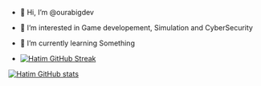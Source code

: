 - 👋 Hi, I’m @ourabigdev
- 👀 I’m interested in Game developement, Simulation and CyberSecurity
- 🌱 I’m currently learning Something

- [![Hatim GitHub Streak](https://streak-stats.demolab.com/?user=DenverCoder1)](https://git.io/streak-stats)

[![Hatim GitHub stats](https://github-readme-stats.vercel.app/api?username=ourabigdev)](https://github.com/anuraghazra/github-readme-stats)
